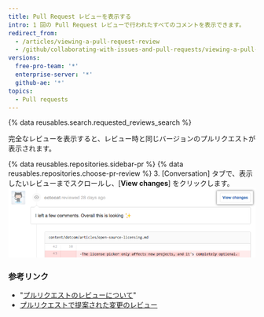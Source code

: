 ```yaml
---
title: Pull Request レビューを表示する
intro: 1 回の Pull Request レビューで行われたすべてのコメントを表示できます。
redirect_from:
  - /articles/viewing-a-pull-request-review
  - /github/collaborating-with-issues-and-pull-requests/viewing-a-pull-request-review
versions:
  free-pro-team: '*'
  enterprise-server: '*'
  github-ae: '*'
topics:
  - Pull requests
---
```

{% data reusables.search.requested_reviews_search %}

完全なレビューを表示すると、レビュー時と同じバージョンのプルリクエストが表示されます。

{% data reusables.repositories.sidebar-pr %}
{% data reusables.repositories.choose-pr-review %}
3. [Conversation] タブで、表示したいレビューまでスクロールし、[**View changes**] をクリックします。 ![完全なレビューへのリンクを持つレビューヘッダ](/assets/images/help/pull_requests/view-full-review-view-changes.png)

### 参考リンク

- "[プルリクエストのレビューについて](/articles/about-pull-request-reviews)"
- [プルリクエストで提案された変更のレビュー](/articles/reviewing-proposed-changes-in-a-pull-request)
